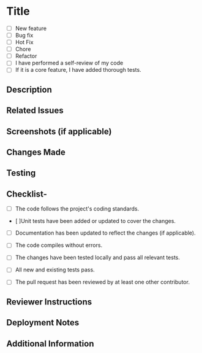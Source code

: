 # Title
- [ ] New feature
- [ ] Bug fix 
- [ ] Hot Fix
- [ ] Chore
- [ ] Refactor
- [ ] I have performed a self-review of my code
- [ ] If it is a core feature, I have added thorough tests.

## Description

## Related Issues

## Screenshots (if applicable)

## Changes Made

## Testing

## Checklist- 

- [ ] The code follows the project's coding standards.

- [ ]Unit tests have been added or updated to cover the changes.

- [ ] Documentation has been updated to reflect the changes (if applicable).

- [ ] The code compiles without errors.

- [ ] The changes have been tested locally and pass all relevant tests.

- [ ] All new and existing tests pass.

- [ ] The pull request has been reviewed by at least one other contributor.

## Reviewer Instructions

## Deployment Notes

## Additional Information